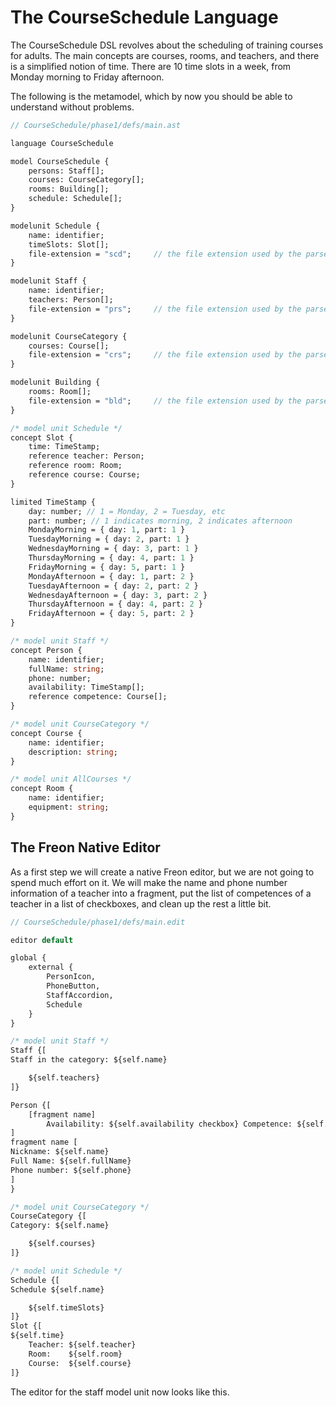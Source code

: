 <script>
    import Figure from "$lib/figures/Figure.svelte";
</script>

# The CourseSchedule Language

The CourseSchedule DSL revolves about the
scheduling of training courses for adults. The main concepts are courses, rooms, and teachers, and there is a simplified
notion of time. There are 10 time slots in a week, from Monday morning to Friday afternoon. 

The following is the metamodel, which by now you should be able to understand without problems.

```proto
// CourseSchedule/phase1/defs/main.ast

language CourseSchedule

model CourseSchedule {
    persons: Staff[];
    courses: CourseCategory[];
    rooms: Building[];
    schedule: Schedule[];
}

modelunit Schedule {
    name: identifier;
    timeSlots: Slot[];
    file-extension = "scd";     // the file extension used by the parser
}

modelunit Staff {
    name: identifier;
    teachers: Person[];
    file-extension = "prs";     // the file extension used by the parser
}

modelunit CourseCategory {
    courses: Course[];
    file-extension = "crs";     // the file extension used by the parser
}

modelunit Building {
    rooms: Room[];
    file-extension = "bld";     // the file extension used by the parser
}

/* model unit Schedule */
concept Slot {
    time: TimeStamp;
    reference teacher: Person;
    reference room: Room;
    reference course: Course;
}

limited TimeStamp {
    day: number; // 1 = Monday, 2 = Tuesday, etc
    part: number; // 1 indicates morning, 2 indicates afternoon
    MondayMorning = { day: 1, part: 1 }
    TuesdayMorning = { day: 2, part: 1 }
    WednesdayMorning = { day: 3, part: 1 }
    ThursdayMorning = { day: 4, part: 1 }
    FridayMorning = { day: 5, part: 1 }
    MondayAfternoon = { day: 1, part: 2 }
    TuesdayAfternoon = { day: 2, part: 2 }
    WednesdayAfternoon = { day: 3, part: 2 }
    ThursdayAfternoon = { day: 4, part: 2 }
    FridayAfternoon = { day: 5, part: 2 }
}

/* model unit Staff */
concept Person {
    name: identifier;
    fullName: string;
    phone: number;
    availability: TimeStamp[];
    reference competence: Course[];
}

/* model unit CourseCategory */
concept Course {
    name: identifier;
    description: string;
}

/* model unit AllCourses */
concept Room {
    name: identifier;
    equipment: string;
}

```

## The Freon Native Editor

As a first step we will create a native Freon editor, but we are not going to spend much effort on it.
We will make the name and phone number information of a teacher into a fragment, put the list of 
competences of a teacher in a list of checkboxes, and clean up the rest a little bit.

```proto
// CourseSchedule/phase1/defs/main.edit

editor default

global {
    external {
        PersonIcon,
        PhoneButton,
        StaffAccordion,
        Schedule
    }
}

/* model unit Staff */
Staff {[
Staff in the category: ${self.name}

    ${self.teachers}
]}

Person {[
    [fragment name]
        Availability: ${self.availability checkbox} Competence: ${self.competence}
]
fragment name [
Nickname: ${self.name}
Full Name: ${self.fullName}
Phone number: ${self.phone}
]
}

/* model unit CourseCategory */
CourseCategory {[
Category: ${self.name}

    ${self.courses}
]}

/* model unit Schedule */
Schedule {[
Schedule ${self.name}

    ${self.timeSlots}
]}
Slot {[
${self.time}
    Teacher: ${self.teacher}
    Room:    ${self.room}
    Course:  ${self.course}
]}

```

The editor for the staff model unit now looks like this.

<Figure
imageName={'examples/CourseSchedule/Screenshot-step1.png'}
caption={'The native Freon editor'}
figureNumber={1}
/>

